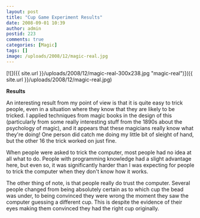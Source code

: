 ```yaml
---
layout: post
title: "Cup Game Experiment Results"
date: 2008-09-01 10:39
author: admin
postid: 223
comments: true
categories: [Magic]
tags: []
image: /uploads/2008/12/magic-real.jpg
---
```

[![]({{ site.url }}/uploads/2008/12/magic-real-300x238.jpg "magic-real")]({{ site.url }}/uploads/2008/12/magic-real.jpg)


**Results**

An interesting result from my point of view is that it is quite easy to trick people, even in a situation where they know that they are likely to be tricked. I applied techniques from magic books in the design of this (particularly from some really interesting stuff from the 1890s about the psychology of magic), and it appears that these magicians really know what they're doing! One person did catch me doing my little bit of sleight of hand, but the other 16 the trick worked on just fine.

When people were asked to trick the computer, most people had no idea at all what to do. People with programming knowledge had a slight advantage here, but even so, it was significantly harder than I was expecting for people to trick the computer when they don't know how it works. 

The other thing of note, is that people really do trust the computer. Several people changed from being absolutely certain as to which cup the bead was under, to being convinced they were wrong the moment they saw the computer guessing a different cup. This is despite the evidence of their eyes making them convinced they had the right cup originally.

